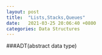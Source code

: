 ```yaml
---
layout: post
title:  "Lists,Stacks,Queues"
date:   2021-03-25 20:06:40 +0800
categories: Data Structures
---
```


###ADT(abstract data type)